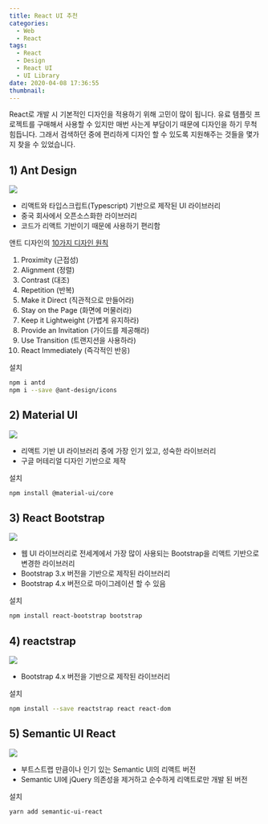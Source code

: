 ```yaml
---
title: React UI 추천
categories:
  - Web
  - React
tags:
  - React
  - Design
  - React UI
  - UI Library
date: 2020-04-08 17:36:55
thumbnail:
---
```


React로 개발 시 기본적인 디자인을 적용하기 위해 고민이 많이 됩니다. 유료 템플릿 프로젝트를 구매해서 사용할 수 있지만 매번 사는게 부담이기 때문에 디자인을 하기 무척 힘듭니다.
그래서 검색하던 중에 편리하게 디자인 할 수 있도록 지원해주는 것들을 몇가지 찾을 수 있었습니다.

## 1) Ant Design

[![](/images/react/ui/ant.png)](https://ant.design/)

- 리액트와 타입스크립트(Typescript) 기반으로 제작된 UI 라이브러리
- 중국 회사에서 오픈소스화한 라이브러리
- 코드가 리액트 기반이기 때문에 사용하기 편리함

앤트 디자인의 [10가지 디자인 원칙](https://ant.design/docs/spec/proximity)

1. Proximity (근접성)
2. Alignment (정렬)
3. Contrast (대조)
4. Repetition (반복)
5. Make it Direct (직관적으로 만들어라)
6. Stay on the Page (화면에 머물러라)
7. Keep it Lightweight (가볍게 유지하라)
8. Provide an Invitation (가이드를 제공해라)
9. Use Transition (트랜지션을 사용하라)
10. React Immediately (즉각적인 반응)

설치

```bash
npm i antd
npm i --save @ant-design/icons
```

## 2) Material UI

[![](/images/react/ui/material.png)](https://material-ui.com/)

- 리액트 기반 UI 라이브러리 중에 가장 인기 있고, 성숙한 라이브러리
- 구글 머테리얼 디자인 기반으로 제작

설치

```bash
npm install @material-ui/core
```

## 3) React Bootstrap

[![](/images/react/ui/bootstrap.png)](https://react-bootstrap.github.io/)

- 웹 UI 라이브러리로 전세계에서 가장 많이 사용되는 Bootstrap을 리액트 기반으로 변경한 라이브러리
- Bootstrap 3.x 버전을 기반으로 제작된 라이브러리
- Bootstrap 4.x 버전으로 마이그레이션 할 수 있음

설치

```bash
npm install react-bootstrap bootstrap
```

## 4) reactstrap

[![](/images/react/ui/reactstrap.png)](https://reactstrap.github.io/)

- Bootstrap 4.x 버전을 기반으로 제작된 라이브러리

설치

```bash
npm install --save reactstrap react react-dom
```

## 5) Semantic UI React

[![](/images/react/ui/semantic.png)](https://react.semantic-ui.com/)

- 부트스트랩 만큼이나 인기 있는 Semantic UI의 리액트 버전
- Semantic UI에 jQuery 의존성을 제거하고 순수하게 리액트로만 개발 된 버전

설치

```bash
yarn add semantic-ui-react
```

